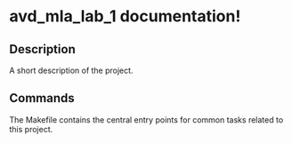 # avd_mla_lab_1 documentation!

## Description

A short description of the project.

## Commands

The Makefile contains the central entry points for common tasks related to this project.

